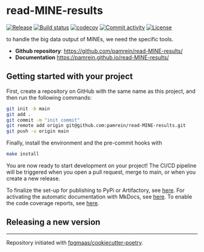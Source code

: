 # read-MINE-results

[![Release](https://img.shields.io/github/v/release/pamrein/read-MINE-results)](https://img.shields.io/github/v/release/pamrein/read-MINE-results)
[![Build status](https://img.shields.io/github/actions/workflow/status/pamrein/read-MINE-results/main.yml?branch=main)](https://github.com/pamrein/read-MINE-results/actions/workflows/main.yml?query=branch%3Amain)
[![codecov](https://codecov.io/gh/pamrein/read-MINE-results/branch/main/graph/badge.svg)](https://codecov.io/gh/pamrein/read-MINE-results)
[![Commit activity](https://img.shields.io/github/commit-activity/m/pamrein/read-MINE-results)](https://img.shields.io/github/commit-activity/m/pamrein/read-MINE-results)
[![License](https://img.shields.io/github/license/pamrein/read-MINE-results)](https://img.shields.io/github/license/pamrein/read-MINE-results)

to handle the big data output of MINEs, we need the specific tools.

- **Github repository**: <https://github.com/pamrein/read-MINE-results/>
- **Documentation** <https://pamrein.github.io/read-MINE-results/>

## Getting started with your project

First, create a repository on GitHub with the same name as this project, and then run the following commands:

```bash
git init -b main
git add .
git commit -m "init commit"
git remote add origin git@github.com:pamrein/read-MINE-results.git
git push -u origin main
```

Finally, install the environment and the pre-commit hooks with

```bash
make install
```

You are now ready to start development on your project!
The CI/CD pipeline will be triggered when you open a pull request, merge to main, or when you create a new release.

To finalize the set-up for publishing to PyPi or Artifactory, see [here](https://fpgmaas.github.io/cookiecutter-poetry/features/publishing/#set-up-for-pypi).
For activating the automatic documentation with MkDocs, see [here](https://fpgmaas.github.io/cookiecutter-poetry/features/mkdocs/#enabling-the-documentation-on-github).
To enable the code coverage reports, see [here](https://fpgmaas.github.io/cookiecutter-poetry/features/codecov/).

## Releasing a new version



---

Repository initiated with [fpgmaas/cookiecutter-poetry](https://github.com/fpgmaas/cookiecutter-poetry).
